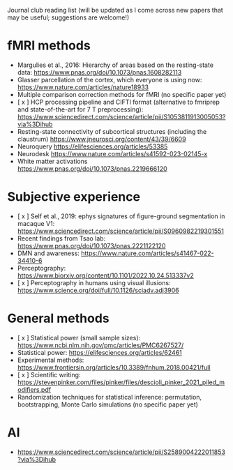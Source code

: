 Journal club reading list (will be updated as I come across new papers that may be useful; suggestions are welcome!)
# fMRI methods
- Margulies et al., 2016: Hierarchy of areas based on the resting-state data: https://www.pnas.org/doi/10.1073/pnas.1608282113
- Glasser parcellation of the cortex, which everyone is using now: https://www.nature.com/articles/nature18933
- Multiple comparison correction methods for fMRI (no specific paper yet)
- [ x ] HCP processing pipeline and CIFTI format (alternative to fmriprep and state-of-the-art for 7 T preprocessing): https://www.sciencedirect.com/science/article/pii/S1053811913005053?via%3Dihub
- Resting-state connectivity of subcortical structures (including the claustrum) https://www.jneurosci.org/content/43/39/6609
- Neuroquery https://elifesciences.org/articles/53385
- Neurodesk https://www.nature.com/articles/s41592-023-02145-x
- White matter activations https://www.pnas.org/doi/10.1073/pnas.2219666120 
# Subjective experience
- [ x ] Self et al., 2019: ephys signatures of figure-ground segmentation in macaque V1: https://www.sciencedirect.com/science/article/pii/S0960982219301551
- Recent findings from Tsao lab: https://www.pnas.org/doi/10.1073/pnas.2221122120
- DMN and awareness: https://www.nature.com/articles/s41467-022-34410-6
- Perceptography: https://www.biorxiv.org/content/10.1101/2022.10.24.513337v2
- [ x ] Perceptography in humans using visual illusions: https://www.science.org/doi/full/10.1126/sciadv.adj3906
# General methods
- [ x ] Statistical power (small sample sizes): https://www.ncbi.nlm.nih.gov/pmc/articles/PMC6267527/
- Statistical power: https://elifesciences.org/articles/62461
- Experimental methods: https://www.frontiersin.org/articles/10.3389/fnhum.2018.00421/full
- [ x ] Scientific writing: https://stevenpinker.com/files/pinker/files/descioli_pinker_2021_piled_modifiers.pdf
- Randomization techniques for statistical inference: permutation, bootstrapping, Monte Carlo simulations (no specific paper yet)
# AI
- https://www.sciencedirect.com/science/article/pii/S2589004222011853?via%3Dihub
